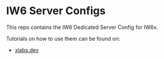 # IW6 Server Configs
This repo contains the IW6 Dedicated Server Config for IW6x.

Tutorials on how to use them can be found on:
* [xlabs.dev](https://xlabs.dev/support_iw6x_server.html)